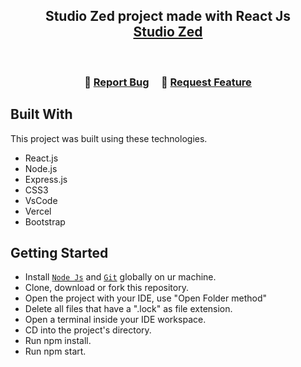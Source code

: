 <h2 align="center">
  Studio Zed project made with React Js<br/>
  <a href="https://studiozed.netlify.app/" target="_blank">Studio Zed</a>
</h2>

<br/>

<h3 align="center">
    🔹
    <a href="https://github.com/OudomMunint/StudioZed-ReactJS/issues">Report Bug</a> &nbsp; &nbsp;
    🔹
    <a href="https://github.com/OudomMunint/StudioZed-ReactJS/issues">Request Feature</a>
</h3>

## Built With
This project was built using these technologies.

- React.js
- Node.js
- Express.js
- CSS3
- VsCode
- Vercel
- Bootstrap

## Getting Started
- Install <a href="https://nodejs.org/en/download/" target="_blank">`Node Js`</a> and <a href="https://git-scm.com/downloads" target="_blank">`Git`</a> globally on ur machine.
- Clone, download or fork this repository.
- Open the project with your IDE, use "Open Folder method"
- Delete all files that have a ".lock" as file extension.
- Open a terminal inside your IDE workspace.
- CD into the project's directory.
- Run npm install.
- Run npm start.
